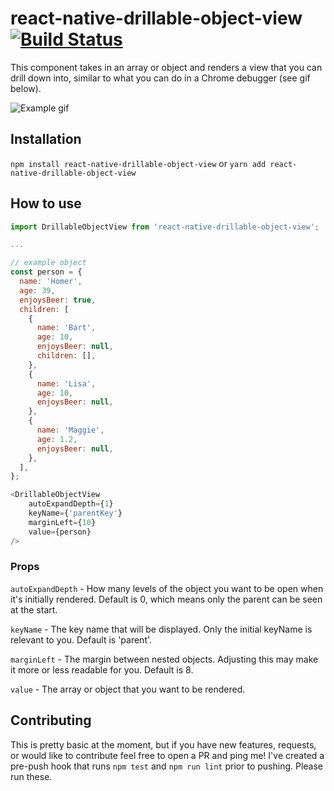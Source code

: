 # react-native-drillable-object-view [![Build Status](https://travis-ci.org/newtonry/react-native-drillable-object-view.svg?branch=master)](https://travis-ci.org/newtonry/react-native-drillable-object-view)
This component takes in an array or object and renders a view that you can drill down into, similar to what you can do in a Chrome debugger (see gif below).

![Example gif](https://i.imgur.com/XRoLP27.gif)


## Installation
```npm install react-native-drillable-object-view``` or ```yarn add react-native-drillable-object-view```


## How to use
```js
import DrillableObjectView from 'react-native-drillable-object-view';

...

// example object
const person = {
  name: 'Homer',
  age: 39,
  enjoysBeer: true,
  children: [
    {
      name: 'Bart',
      age: 10,
      enjoysBeer: null,
      children: [],
    },
    {
      name: 'Lisa',
      age: 10,
      enjoysBeer: null,
    },
    {
      name: 'Maggie',
      age: 1.2,
      enjoysBeer: null,
    },
  ],
};

<DrillableObjectView
    autoExpandDepth={1}
    keyName={'parentKey'}
    marginLeft={10}
    value={person}
/>
```

### Props

```autoExpandDepth``` - How many levels of the object you want to be open when it's initially rendered. Default is 0, which means only the parent can be seen at the start.

```keyName``` - The key name that will be displayed. Only the initial keyName is relevant to you. Default is 'parent'.

```marginLeft``` - The margin between nested objects. Adjusting this may make it more or less readable for you. Default is 8.

```value``` - The array or object that you want to be rendered.

## Contributing
This is pretty basic at the moment, but if you have new features, requests, or would like to contribute feel free to open a PR and ping me!
I've created a pre-push hook that runs ```npm test``` and ```npm run lint``` prior to pushing. Please run these.

